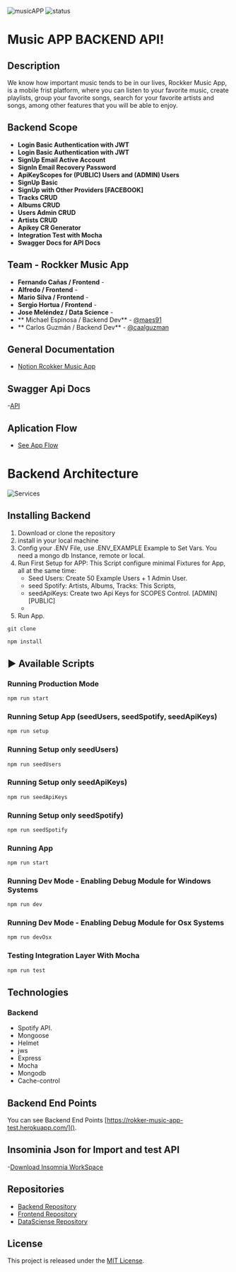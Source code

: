 ![musicAPP](https://repository-images.githubusercontent.com/303908641/bd058780-1c36-11eb-9623-1f64d214f5f5)
![status](https://img.shields.io/badge/STATUS-In%20Progress-yellow)

# Music APP BACKEND API! 

## Description

We know how important music tends to be in our lives, Rockker Music App, is a mobile frist platform, where you can listen to your favorite music, create playlists, group your favorite songs, search for your favorite artists and songs, among other features that you will be able to enjoy.


## Backend Scope
- **Login Basic Authentication with JWT**
- **Login Basic Authentication with JWT**
- **SignUp Email Active Account**
- **SignIn Email Recovery Password**
- **ApiKeyScopes for (PUBLIC) Users and (ADMIN) Users**
- **SignUp Basic**
- **SignUp with Other Providers [FACEBOOK]**
- **Tracks CRUD**
- **Albums CRUD**
- **Users Admin CRUD**
- **Artists CRUD**
- **Apikey CR Generator**
- **Integration Test with Mocha**
- **Swagger Docs for API Docs**


## Team - Rockker Music App
- **Fernando Cañas  /  Frontend**  - 
- **Alfredo   /  Frontend**  -
- **Mario Silva  /  Frontend**  -
- **Sergio Hortua  /  Frontend**  - 
- **Jose Meléndez  /  Data Science**  - 
- ** Michael Espinosa  /  Backend Dev**  - [@maes91](https://twitter.com/@maes91)
- ** Carlos Guzmán   /  Backend Dev**  - [@caalguzman](https://twitter.com/caalguzman)

## General Documentation
- [Notion Rcokker Music App](https://www.notion.so/Rokker-cc1801d5d871494caca6dc79bfe4594d/)

## Swagger Api Docs
-[API](https://rokker-music-app-test.herokuapp.com/api-docs/)

## Aplication Flow
- [See App Flow](https://coggle.it/diagram/X4mvMZbmeKXduDA1/t/music-app/5997a92adcffae328ac2019846cd2f7eee42adfba31c13fcb5fd2ab92668651d)
# Backend Architecture 
![Services](https://s3.us-west-2.amazonaws.com/secure.notion-static.com/eacb7eac-4868-4744-aeee-13ec40b4c28e/Backend.png?X-Amz-Algorithm=AWS4-HMAC-SHA256&X-Amz-Credential=AKIAT73L2G45O3KS52Y5%2F20201101%2Fus-west-2%2Fs3%2Faws4_request&X-Amz-Date=20201101T185414Z&X-Amz-Expires=86400&X-Amz-Signature=588ab6b5bed6b970032aebc80df4972f2477175fea32a73afcd7b910b5a224f0&X-Amz-SignedHeaders=host&response-content-disposition=filename%20%3D%22Backend.png%22)

## Installing Backend

1. Download or clone the repository
2. install in your local machine
3. Config your .ENV File, use .ENV_EXAMPLE Example to Set Vars. You need a mongo db Instance, remote or local. 
4. Run First Setup for APP: This Script configure minimal Fixtures for App, all at the same time:
    - Seed Users: Create 50 Example Users + 1 Admin User. 
    - seed Spotify: Artists, Albums, Tracks: This Scripts, 
    - seedApiKeys: Create two Api Keys for SCOPES Control. [ADMIN] [PUBLIC]
    - 
5. Run App. 
```jsx
git clone
```
```jsx
npm install
```

## ▶️ Available Scripts

### Running Production Mode
```jsx
npm run start
```

### Running Setup App (seedUsers, seedSpotify, seedApiKeys)
```jsx
npm run setup
```

### Running Setup only seedUsers)
```jsx
npm run seedUsers
```

### Running Setup only seedApiKeys)
```jsx
npm run seedApiKeys
```
### Running Setup only seedSpotify)
```jsx
npm run seedSpotify
```

### Running App
```jsx
npm run start
```
### Running Dev Mode - Enabling Debug Module for Windows Systems
```jsx
npm run dev
```
### Running Dev Mode - Enabling Debug Module for Osx Systems
```jsx
npm run devOsx
```

### Testing Integration Layer With Mocha
```jsx
npm run test
```

## Technologies

### Backend
- Spotify API.
- Mongoose
- Helmet
- jws
- Express
- Mocha
- Mongodb
- Cache-control

## Backend End Points 
You can see Backend End Points [https://rokker-music-app-test.herokuapp.com/]().

## Insominia Json for Import and test API
-[Download Insomnia WorkSpace](https://s3.us-west-2.amazonaws.com/secure.notion-static.com/005eae85-2b92-4e6e-a933-184c455395ef/Insomnia_2020-10-28.json?X-Amz-Algorithm=AWS4-HMAC-SHA256&X-Amz-Credential=AKIAT73L2G45O3KS52Y5%2F20201101%2Fus-west-2%2Fs3%2Faws4_request&X-Amz-Date=20201101T192020Z&X-Amz-Expires=86400&X-Amz-Signature=85eb0ad3fbe9181f30eb4ce1ca95de01668380974b578f91ea604a479be19b4a&X-Amz-SignedHeaders=host&response-content-disposition=filename%20%3D%22Insomnia_2020-10-28.json%22)


## Repositories

- [Backend Repository](https://github.com/C5Team3/back-end)
- [Frontend Repository](https://github.com/C5Team3/front-end)
- [DataSciense Repository](https://github.com/C5Team3/data-science)

## License

This project is released under the [MIT License](https://opensource.org/licenses/MIT).